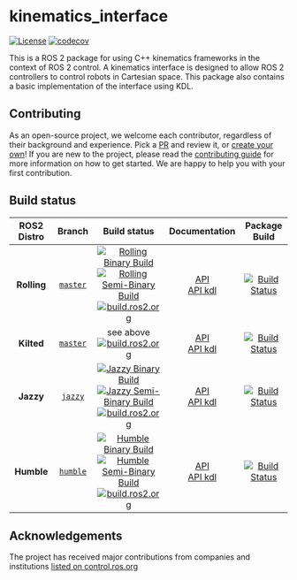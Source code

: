 # kinematics_interface

[![License](https://img.shields.io/badge/License-Apache%202.0-blue.svg)](https://opensource.org/licenses/Apache-2.0)
[![codecov](https://codecov.io/gh/ros-controls/kinematics_interface/graph/badge.svg?token=NS73VKPG9V)](https://codecov.io/gh/ros-controls/kinematics_interface)

This is a ROS 2 package for using C++ kinematics frameworks in the context of ROS 2 control. A kinematics interface is designed to allow ROS 2 controllers to control robots in Cartesian space. This package also contains a basic implementation of the interface using KDL.

## Contributing

As an open-source project, we welcome each contributor, regardless of their background and experience. Pick a [PR](https://github.com/ros-controls/kinematics_interface/pulls) and review it, or [create your own](https://github.com/ros-controls/kinematics_interface/contribute)!
If you are new to the project, please read the [contributing guide](https://control.ros.org/rolling/doc/contributing/contributing.html) for more information on how to get started. We are happy to help you with your first contribution.

## Build status

ROS2 Distro | Branch | Build status | Documentation | Package Build
:---------: | :----: | :----------: | :-----------: | :---------------:
**Rolling** | [`master`](https://github.com/ros-controls/kinematics_interface/tree/master) | [![Rolling Binary Build](https://github.com/ros-controls/kinematics_interface/actions/workflows/rolling-binary-build.yml/badge.svg?branch=master)](https://github.com/ros-controls/kinematics_interface/actions/workflows/rolling-binary-build.yml) <br> [![Rolling Semi-Binary Build](https://github.com/ros-controls/kinematics_interface/actions/workflows/rolling-semi-binary-build.yml/badge.svg?branch=master)](https://github.com/ros-controls/kinematics_interface/actions/workflows/rolling-semi-binary-build.yml) <br> [![build.ros2.org](https://build.ros2.org/buildStatus/icon?job=Rdev__kinematics_interface__ubuntu_noble_amd64&subject=build.ros2.org)](https://build.ros2.org/job/Rdev__kinematics_interface__ubuntu_noble_amd64/) | [API](http://docs.ros.org/en/rolling/p/kinematics_interface/) <br> [API kdl](http://docs.ros.org/en/rolling/p/kinematics_interface_kdl/) | [![Build Status](https://build.ros2.org/buildStatus/icon?job=Rbin_uN64__kinematics_interface__ubuntu_noble_amd64__binary)](https://build.ros2.org/job/Rbin_uN64__kinematics_interface__ubuntu_noble_amd64__binary/)
**Kilted** | [`master`](https://github.com/ros-controls/kinematics_interface/tree/master) | see above <br> [![build.ros2.org](https://build.ros2.org/buildStatus/icon?job=Kdev__kinematics_interface__ubuntu_noble_amd64&subject=build.ros2.org)](https://build.ros2.org/job/Kdev__kinematics_interface__ubuntu_noble_amd64/) | [API](http://docs.ros.org/en/kilted/p/kinematics_interface/) <br> [API kdl](http://docs.ros.org/en/kilted/p/kinematics_interface_kdl/) | [![Build Status](https://build.ros2.org/buildStatus/icon?job=Kbin_uN64__kinematics_interface__ubuntu_noble_amd64__binary)](https://build.ros2.org/job/Kbin_uN64__kinematics_interface__ubuntu_noble_amd64__binary/)
**Jazzy** | [`jazzy`](https://github.com/ros-controls/kinematics_interface/tree/jazzy) | [![Jazzy Binary Build](https://github.com/ros-controls/kinematics_interface/actions/workflows/jazzy-binary-build.yml/badge.svg?branch=master)](https://github.com/ros-controls/kinematics_interface/actions/workflows/jazzy-binary-build.yml) <br> [![Jazzy Semi-Binary Build](https://github.com/ros-controls/kinematics_interface/actions/workflows/jazzy-semi-binary-build.yml/badge.svg?branch=master)](https://github.com/ros-controls/kinematics_interface/actions/workflows/jazzy-semi-binary-build.yml) <br> [![build.ros2.org](https://build.ros2.org/buildStatus/icon?job=Jdev__kinematics_interface__ubuntu_noble_amd64&subject=build.ros2.org)](https://build.ros2.org/job/Jdev__kinematics_interface__ubuntu_noble_amd64/) | [API](http://docs.ros.org/en/jazzy/p/kinematics_interface/) <br> [API kdl](http://docs.ros.org/en/jazzy/p/kinematics_interface_kdl/) | [![Build Status](https://build.ros2.org/buildStatus/icon?job=Jbin_uN64__kinematics_interface__ubuntu_noble_amd64__binary)](https://build.ros2.org/job/Jbin_uN64__kinematics_interface__ubuntu_noble_amd64__binary/)
**Humble** | [`humble`](https://github.com/ros-controls/kinematics_interface/tree/humble) | [![Humble Binary Build](https://github.com/ros-controls/kinematics_interface/actions/workflows/humble-binary-build.yml/badge.svg?branch=humble)](https://github.com/ros-controls/kinematics_interface/actions/workflows/humble-binary-build.yml) <br> [![Humble Semi-Binary Build](https://github.com/ros-controls/kinematics_interface/actions/workflows/humble-semi-binary-build.yml/badge.svg?branch=humble)](https://github.com/ros-controls/kinematics_interface/actions/workflows/humble-semi-binary-build.yml) <br> [![build.ros2.org](https://build.ros2.org/buildStatus/icon?job=Hdev__kinematics_interface__ubuntu_jammy_amd64&subject=build.ros2.org)](https://build.ros2.org/job/Hdev__kinematics_interface__ubuntu_jammy_amd64/) | [API](http://docs.ros.org/en/humble/p/kinematics_interface/) <br> [API kdl](http://docs.ros.org/en/humble/p/kinematics_interface_kdl/)  | [![Build Status](https://build.ros2.org/buildStatus/icon?job=Hbin_uJ64__kinematics_interface__ubuntu_jammy_amd64__binary)](https://build.ros2.org/job/Hbin_uJ64__kinematics_interface__ubuntu_jammy_amd64__binary/)

## Acknowledgements

The project has received major contributions from companies and institutions [listed on control.ros.org](https://control.ros.org/rolling/doc/acknowledgements/acknowledgements.html)
